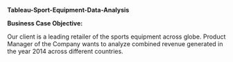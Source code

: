 **Tableau-Sport-Equipment-Data-Analysis**

**Business Case Objective:**

Our client is a leading retailer of the sports equipment across globe. Product Manager of the Company wants to analyze combined revenue generated in the year 2014 across different countries.
